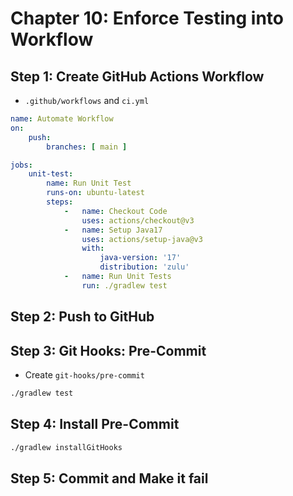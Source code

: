 # Chapter 10: Enforce Testing into Workflow

## Step 1: Create GitHub Actions Workflow

- `.github/workflows` and `ci.yml`

```yml
name: Automate Workflow
on:
    push:
        branches: [ main ]

jobs:
    unit-test:
        name: Run Unit Test
        runs-on: ubuntu-latest
        steps:
            -   name: Checkout Code
                uses: actions/checkout@v3
            -   name: Setup Java17
                uses: actions/setup-java@v3
                with:
                    java-version: '17'
                    distribution: 'zulu'
            -   name: Run Unit Tests
                run: ./gradlew test
```

## Step 2: Push to GitHub

## Step 3: Git Hooks: Pre-Commit

- Create `git-hooks/pre-commit`

```bash
./gradlew test
```

## Step 4: Install Pre-Commit

```bash
./gradlew installGitHooks
```

## Step 5: Commit and Make it fail
